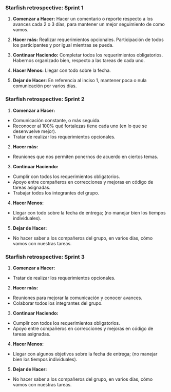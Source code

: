### Starfish retrospective: Sprint 1 ###

1. **Comenzar a Hacer:** 
Hacer un comentario o reporte respecto a los avances cada 2 o 3 días, para mantener un mejor seguimiento de como vamos.

1. **Hacer más:**
Realizar requerimientos opcionales.
Participación de todos los participantes y por igual mientras se pueda.

1. **Continuar Haciendo:**
Completar todos los requerimientos obligatorios. Habernos organizado bien, respecto a las tareas de cada uno.

1. **Hacer Menos:** 
Llegar con todo sobre la fecha. 

1. **Dejar de Hacer:**
En referencia al inciso 1, mantener poca o nula comunicación por varios días.

### Starfish retrospective: Sprint 2 ###

1. **Comenzar a Hacer:** 
- Comunicación constante, o más seguida.
- Reconocer al 100% qué fortalezas tiene cada uno (en lo que se desenvuelve mejor).
- Tratar de realizar los requerimientos opcionales.

2. **Hacer más:**
- Reuniones que nos permiten ponernos de acuerdo en ciertos temas.

3. **Continuar Haciendo:**
- Cumplir con todos los requerimientos obligatorios.
- Apoyo entre compañeros en correcciones y mejoras en código de tareas asignadas.
- Trabajar todos los integrantes del grupo.

4. **Hacer Menos:** 
- Llegar con todo sobre la fecha de entrega; (no manejar bien los tiempos individuales).

5. **Dejar de Hacer:**
- No hacer saber a los compañeros del grupo, en varios días, cómo vamos con nuestras tareas.

### Starfish retrospective: Sprint 3 ###

1. **Comenzar a Hacer:** 
- Tratar de realizar los requerimientos opcionales.

2. **Hacer más:**
- Reuniones para mejorar la comunicación y conocer avances.
- Colaborar todos los integrantes del grupo.

3. **Continuar Haciendo:**
- Cumplir con todos los requerimientos obligatorios.
- Apoyo entre compañeros en correcciones y mejoras en código de tareas asignadas.

4. **Hacer Menos:** 
- Llegar con algunos objetivos sobre la fecha de entrega; (no manejar bien los tiempos individuales).

5. **Dejar de Hacer:**
- No hacer saber a los compañeros del grupo, en varios días, cómo vamos con nuestras tareas.
